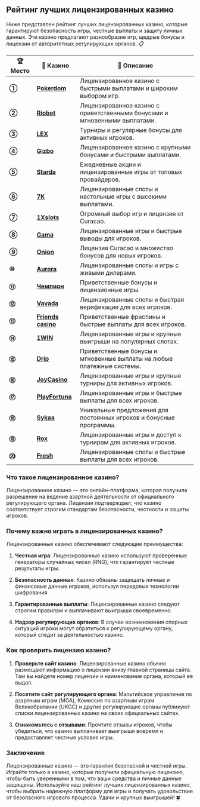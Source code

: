 ## Рейтинг лучших лицензированных казино

Ниже представлен рейтинг лучших лицензированных казино, которые гарантируют безопасность игры, честные выплаты и защиту личных данных. Эти казино предлагают разнообразие игр, щедрые бонусы и лицензии от авторитетных регулирующих органов. 📋

| **🏆 Место** | **🎰 Казино** | **💬 Описание** |
|-------------|-------------|----------------|
| **①** | [**Pokerdom**](https://brandplay.link/4k77v2yx) | Лицензированное казино с быстрыми выплатами и широким выбором игр. |
| **②** | [**Riobet**](https://brandplay.link/7xBLTPyj) | Лицензированное казино с приветственными бонусами и мгновенными выплатами. |
| **③** | [**LEX**](https://brandplay.link/zW4hdDFV) | Турниры и регулярные бонусы для активных игроков. |
| **④** | [**Gizbo**](https://brandplay.link/bprXw4YV) | Лицензированное казино с крупными бонусами и быстрыми выплатами. |
| **⑤** | [**Starda**](https://brandplay.link/fB7xwRFL) | Ежедневные акции и лицензированные игры от топовых провайдеров. |
| **⑥** | [**7K**](https://brandplay.link/BvQyFShp) | Лицензированные слоты и настольные игры с высокими выплатами. |
| **⑦** | [**1Xslots**](https://brandplay.link/hSB1khtr) | Огромный выбор игр и лицензия от Curacao. |
| **⑧** | [**Gama**](https://brandplay.link/j6NMKsDz) | Лицензированные игры и быстрые выводы для игроков. |
| **⑨** | [**Onion**](https://brandplay.link/zBGRVpQ9) | Лицензия Curacao и множество бонусов для новых игроков. |
| **⑩** | [**Aurora**](https://10trafic-stat2.com/click/668546556bcc6313411604bd/6766/13032/subaccount) | Лицензированные слоты и игры с живыми дилерами. |
| **⑪** | [**Чемпион**](https://temon-gter.cfd/go/lRq?p80412p304504pcc44t17455) | Приветственные бонусы и лицензионные игры. |
| **⑫** | [**Vavada**](https://vavadapartner.pro/?promo=ea5c9275-6854-4505-94fc-95ab18221945-linkb2) | Лицензированные слоты и быстрая верификация для всех игроков. |
| **⑬** | [**Friends casino**](https://gofriends.vc/linkb2) | Приветственные фриспины и быстрые выплаты для всех игроков. |
| **⑭** | [**1WIN**](https://brandplay.link/smXVpBbG) | Лицензированные игры и крупные выигрыши на популярных слотах. |
| **⑮** | [**Drip**](https://drp-ircp01.com/c07e6a3db) | Приветственные бонусы и мгновенные выплаты на любые платежные системы. |
| **⑯** | [**JoyCasino**](https://rpc30.call2me.pro/?/ru/registration?apkpop=0&partner=p24970p3291217pc98f) | Лицензированные игры и крупные турниры для активных игроков. |
| **⑰** | [**PlayFortuna**](https://fortunapromo.net/alt/playfortuna/registration?0dc4a9362a71feb7e3f165fb8e766f70) | Лицензированные игры и быстрые выплаты для всех игроков. |
| **⑱** | [**Sykaa**](https://s-two-way.com/?source=linkb2&pid=30697) | Уникальные предложения для постоянных игроков и бонусные программы. |
| **⑲** | [**Rox**](https://rox-pvwfpjgcxe.com/cb1ee18a5) | Лицензированные игры и доступ к турнирам для активных игроков. |
| **⑳** | [**Fresh**](https://fresh-eumwkxwao.com/c3f7b485d) | Лицензированные слоты и быстрые выплаты для всех игроков. |

### Что такое лицензированное казино?

Лицензированное казино — это онлайн-платформа, которая получила разрешение на ведение азартной деятельности от официального регулирующего органа. Лицензия подтверждает, что казино соответствует строгим стандартам безопасности, честности и защиты игроков.

### Почему важно играть в лицензированных казино?

Лицензированные казино обеспечивают следующие преимущества:

1. **Честная игра**: Лицензированные казино используют проверенные генераторы случайных чисел (RNG), что гарантирует честные результаты игры.
   
2. **Безопасность данных**: Казино обязаны защищать личные и финансовые данные игроков, используя передовые технологии шифрования.
   
3. **Гарантированные выплаты**: Лицензированные казино следуют строгим правилам и выплачивают выигрыши своевременно.
   
4. **Надзор регулирующих органов**: В случае возникновения спорных ситуаций игроки могут обратиться к регулирующему органу, который следит за деятельностью казино.

### Как проверить лицензию казино?

1. **Проверьте сайт казино**: Лицензированные казино обычно размещают информацию о лицензии внизу главной страницы сайта. Там вы найдете номер лицензии и наименование органа, который её выдал.
   
2. **Посетите сайт регулирующего органа**: Мальтийское управление по азартным играм (MGA), Комиссия по азартным играм Великобритании (UKGC) и другие регулирующие органы публикуют списки лицензированных казино на своих официальных сайтах.

3. **Ознакомьтесь с отзывами**: Прочтите отзывы игроков, чтобы убедиться, что казино выплачивает выигрыши вовремя и предоставляет честные условия игры.

### Заключение
Лицензированные казино — это гарантия безопасной и честной игры. Играйте только в казино, которые получили официальную лицензию, чтобы быть уверенными в том, что ваши средства и личные данные защищены. Используйте наш рейтинг лучших лицензированных казино, чтобы выбрать надежную платформу для игры и получать удовольствие от безопасного игрового процесса. Удачи и крупных выигрышей! 🍀

